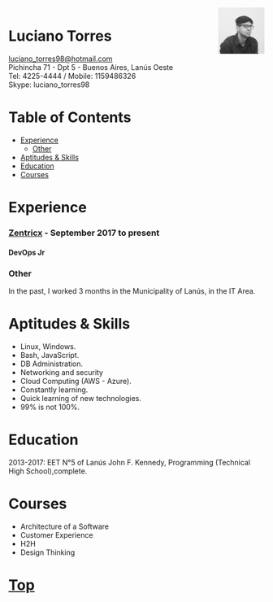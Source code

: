 <img alt="profile" width="18%" src="profile.jpeg" align="right"/>

# Luciano Torres 

luciano_torres98@hotmail.com    
Pichincha 71 - Dpt 5 - Buenos Aires, Lanús Oeste    
Tel: 4225-4444 / Mobile: 1159486326    
Skype: luciano_torres98

# Table of Contents
- [Experience](#experience)
   - [Other](#other)
- [Aptitudes & Skills](#aptitudes--skills)
- [Education](#education)
- [Courses](#courses)

# Experience

### [Zentricx] - September 2017 to present

#### DevOps Jr


### Other
In the past, I worked 3 months in the Municipality of Lanús, in the IT Area.

# Aptitudes & Skills

* Linux, Windows.
* Bash, JavaScript.
* DB Administration.
* Networking and security
* Cloud Computing (AWS - Azure).
* Constantly learning.
* Quick learning of new technologies.
* 99% is not 100%.

# Education

2013-2017: EET N°5 of Lanús John F. Kennedy, Programming (Technical High School),complete.


# Courses

* Architecture of a Software
* Customer Experience
* H2H
* Design Thinking

# [Top](#luciano-torres)

<footer></footer>

[Linkedin]: https://ar.linkedin.com/in/ltorres/
[Zentricx]: http://www.zentricx.com
